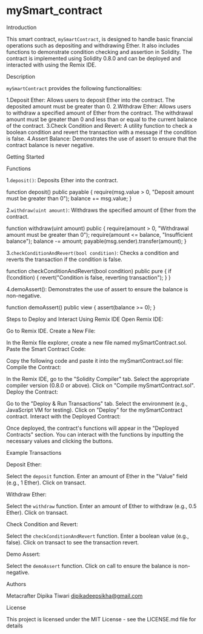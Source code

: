# mySmart_contract
Introduction

This smart contract, `mySmartContract`, is designed to handle basic financial operations such as depositing and withdrawing Ether. It also includes functions to demonstrate condition checking and assertion in Solidity. The contract is implemented using Solidity 0.8.0 and can be deployed and interacted with using the Remix IDE.

Description

`mySmartContract` provides the following functionalities:

1.Deposit Ether: Allows users to deposit Ether into the contract. The deposited amount must be greater than 0.
2.Withdraw Ether: Allows users to withdraw a specified amount of Ether from the contract. The withdrawal amount must be greater than 0 and less than or equal to the current balance of the contract.
3.Check Condition and Revert: A utility function to check a boolean condition and revert the transaction with a message if the condition is false.
4.Assert Balance: Demonstrates the use of assert to ensure that the contract balance is never negative.

Getting Started


Functions

1.`deposit()`: Deposits Ether into the contract.

function deposit() public payable {
    require(msg.value > 0, "Deposit amount must be greater than 0");
    balance += msg.value;
}

2.`withdraw(uint amount)`: Withdraws the specified amount of Ether from the contract.

function withdraw(uint amount) public {
    require(amount > 0, "Withdrawal amount must be greater than 0");
    require(amount <= balance, "Insufficient balance");
    balance -= amount;
    payable(msg.sender).transfer(amount);
}

3.`checkConditionAndRevert(bool condition)`: Checks a condition and reverts the transaction if the condition is false.

function checkConditionAndRevert(bool condition) public pure {
    if (!condition) {
        revert("Condition is false, reverting transaction");
    }
}

4.demoAssert(): Demonstrates the use of assert to ensure the balance is non-negative.

function demoAssert() public view {
    assert(balance >= 0);
}

Steps to Deploy and Interact Using Remix IDE
Open Remix IDE:

Go to Remix IDE.
Create a New File:

In the Remix file explorer, create a new file named mySmartContract.sol.
Paste the Smart Contract Code:

Copy the following code and paste it into the mySmartContract.sol file:
Compile the Contract:

In the Remix IDE, go to the "Solidity Compiler" tab.
Select the appropriate compiler version (0.8.0 or above).
Click on "Compile mySmartContract.sol".
Deploy the Contract:

Go to the "Deploy & Run Transactions" tab.
Select the environment (e.g., JavaScript VM for testing).
Click on "Deploy" for the mySmartContract contract.
Interact with the Deployed Contract:

Once deployed, the contract's functions will appear in the "Deployed Contracts" section.
You can interact with the functions by inputting the necessary values and clicking the buttons.

Example Transactions

Deposit Ether:

Select the `deposit` function.
Enter an amount of Ether in the "Value" field (e.g., 1 Ether).
Click on transact.

Withdraw Ether:

Select the `withdraw` function.
Enter an amount of Ether to withdraw (e.g., 0.5 Ether).
Click on transact.

Check Condition and Revert:

Select the `checkConditionAndRevert` function.
Enter a boolean value (e.g., false).
Click on transact to see the transaction revert.

Demo Assert:

Select the `demoAssert` function.
Click on call to ensure the balance is non-negative.

Authors

Metacrafter Dipika Tiwari
dipikadeepsikha@gmail.com

License

This project is licensed under the MIT License - see the LICENSE.md file for details

